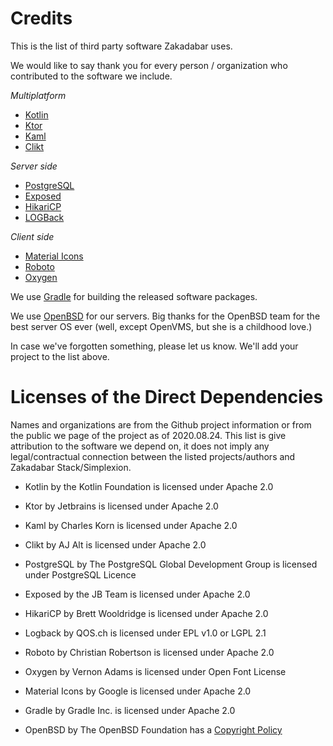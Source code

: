 # Credits

This is the list of third party software Zakadabar uses.

We would like to say thank you for every person / organization who contributed
to the software we include.

*Multiplatform*

* [Kotlin](https://kotlinlang.org)
* [Ktor](https://ktor.io)
* [Kaml](https://www.kotlinresources.com/library/kaml/)
* [Clikt](https://github.com/ajalt/clikt)

*Server side*

* [PostgreSQL](https://www.postgresql.org)
* [Exposed](https://github.com/JetBrains/Exposed)
* [HikariCP](https://github.com/brettwooldridge/HikariCP)
* [LOGBack](http://logback.qos.ch)

*Client side*

* [Material Icons](https://material.io)
* [Roboto](https://github.com/googlefonts/roboto)
* [Oxygen](https://github.com/vernnobile/oxygenFont)

We use [Gradle](https://gradle.org) for building the released software packages.

We use [OpenBSD](https://www.openbsd.org) for our servers. Big thanks for the OpenBSD team for the best 
server OS ever (well, except OpenVMS, but she is a childhood love.)

In case we've forgotten something, please let us know. We'll add your project to the list above.

# Licenses of the Direct Dependencies

Names and organizations are from the Github project information or from the public we page of the project as of
2020.08.24. This list is give attribution to the software we depend on, it does not imply any legal/contractual
connection between the listed projects/authors and Zakadabar Stack/Simplexion. 

* Kotlin by the Kotlin Foundation is licensed under Apache 2.0
* Ktor by Jetbrains is licensed under Apache 2.0
* Kaml by Charles Korn is licensed under Apache 2.0
* Clikt by AJ Alt is licensed under Apache 2.0

* PostgreSQL by The PostgreSQL Global Development Group is licensed under PostgreSQL Licence
* Exposed by the JB Team is licensed under Apache 2.0
* HikariCP by Brett Wooldridge is licensed under Apache 2.0
* Logback by QOS.ch is licensed under EPL v1.0 or LGPL 2.1

* Roboto by Christian Robertson is licensed under Apache 2.0
* Oxygen by Vernon Adams is licensed under Open Font License
* Material Icons by Google is licensed under Apache 2.0

* Gradle by Gradle Inc. is licensed under Apache 2.0
* OpenBSD by The OpenBSD Foundation has a [Copyright Policy](https://www.openbsd.org/policy.html)

